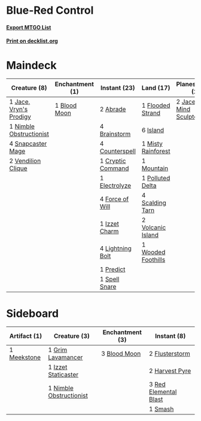 # Blue-Red Control

#### [Export MTGO List](../collection/Blue-Red%20Control/Blue-Red%20Control.txt)
#### [Print on decklist.org](http://decklist.org/?deckmain=2%09Abrade%0A1%09Blood%20Moon%0A4%09Brainstorm%0A4%09Counterspell%0A1%09Cryptic%20Command%0A1%09Electrolyze%0A1%09Fire/Ice%0A1%09Flooded%20Strand%0A4%09Force%20of%20Will%0A6%09Island%0A1%09Izzet%20Charm%0A1%09Jace,%20Vryn's%20Prodigy%0A2%09Jace,%20the%20Mind%20Sculptor%0A4%09Lightning%20Bolt%0A1%09Misty%20Rainforest%0A1%09Mountain%0A1%09Nimble%20Obstructionist%0A1%09Polluted%20Delta%0A4%09Ponder%0A1%09Predict%0A4%09Preordain%0A4%09Scalding%20Tarn%0A4%09Snapcaster%20Mage%0A1%09Spell%20Snare%0A2%09Vendilion%20Clique%0A2%09Volcanic%20Island%0A1%09Wooded%20Foothills&deckside=3%09Blood%20Moon%0A2%09Flusterstorm%0A1%09Grim%20Lavamancer%0A2%09Harvest%20Pyre%0A1%09Izzet%20Staticaster%0A1%09Meekstone%0A1%09Nimble%20Obstructionist%0A3%09Red%20Elemental%20Blast%0A1%09Smash)
# Maindeck

|                                           Creature (8)                                           |                                    Enchantment (1)                                    |                                        Instant (23)                                        |                                          Land (17)                                          |                                          Planeswalker (2)                                          |                                     Sorcery (8)                                      |Unknown (1)|
|--------------------------------------------------------------------------------------------------|---------------------------------------------------------------------------------------|--------------------------------------------------------------------------------------------|---------------------------------------------------------------------------------------------|----------------------------------------------------------------------------------------------------|--------------------------------------------------------------------------------------|-----------|
|1 [Jace, Vryn's Prodigy](http://gatherer.wizards.com/Pages/Card/Details.aspx?multiverseid=439335) |1 [Blood Moon](http://gatherer.wizards.com/Pages/Card/Details.aspx?multiverseid=370419)|2 [Abrade](http://gatherer.wizards.com/Pages/Card/Details.aspx?multiverseid=430772)         |1 [Flooded Strand](http://gatherer.wizards.com/Pages/Card/Details.aspx?multiverseid=405098)  |2 [Jace, the Mind Sculptor](http://gatherer.wizards.com/Pages/Card/Details.aspx?multiverseid=382979)|4 [Ponder](http://gatherer.wizards.com/Pages/Card/Details.aspx?multiverseid=451051)   |1 Fire/Ice |
|1 [Nimble Obstructionist](http://gatherer.wizards.com/Pages/Card/Details.aspx?multiverseid=430729)|                                                                                       |4 [Brainstorm](http://gatherer.wizards.com/Pages/Card/Details.aspx?multiverseid=382871)     |6 [Island](http://gatherer.wizards.com/Pages/Card/Details.aspx?multiverseid=439602)          |                                                                                                    |4 [Preordain](http://gatherer.wizards.com/Pages/Card/Details.aspx?multiverseid=265979)|           |
|4 [Snapcaster Mage](http://gatherer.wizards.com/Pages/Card/Details.aspx?multiverseid=425875)      |                                                                                       |4 [Counterspell](http://gatherer.wizards.com/Pages/Card/Details.aspx?multiverseid=382897)   |1 [Misty Rainforest](http://gatherer.wizards.com/Pages/Card/Details.aspx?multiverseid=426065)|                                                                                                    |                                                                                      |           |
|2 [Vendilion Clique](http://gatherer.wizards.com/Pages/Card/Details.aspx?multiverseid=370390)     |                                                                                       |1 [Cryptic Command](http://gatherer.wizards.com/Pages/Card/Details.aspx?multiverseid=370439)|1 [Mountain](http://gatherer.wizards.com/Pages/Card/Details.aspx?multiverseid=439604)        |                                                                                                    |                                                                                      |           |
|                                                                                                  |                                                                                       |1 [Electrolyze](http://gatherer.wizards.com/Pages/Card/Details.aspx?multiverseid=370376)    |1 [Polluted Delta](http://gatherer.wizards.com/Pages/Card/Details.aspx?multiverseid=405104)  |                                                                                                    |                                                                                      |           |
|                                                                                                  |                                                                                       |4 [Force of Will](http://gatherer.wizards.com/Pages/Card/Details.aspx?multiverseid=382943)  |4 [Scalding Tarn](http://gatherer.wizards.com/Pages/Card/Details.aspx?multiverseid=426069)   |                                                                                                    |                                                                                      |           |
|                                                                                                  |                                                                                       |1 [Izzet Charm](http://gatherer.wizards.com/Pages/Card/Details.aspx?multiverseid=425996)    |2 [Volcanic Island](http://gatherer.wizards.com/Pages/Card/Details.aspx?multiverseid=383147) |                                                                                                    |                                                                                      |           |
|                                                                                                  |                                                                                       |4 [Lightning Bolt](http://gatherer.wizards.com/Pages/Card/Details.aspx?multiverseid=234704) |1 [Wooded Foothills](http://gatherer.wizards.com/Pages/Card/Details.aspx?multiverseid=405116)|                                                                                                    |                                                                                      |           |
|                                                                                                  |                                                                                       |1 [Predict](http://gatherer.wizards.com/Pages/Card/Details.aspx?multiverseid=451053)        |                                                                                             |                                                                                                    |                                                                                      |           |
|                                                                                                  |                                                                                       |1 [Spell Snare](http://gatherer.wizards.com/Pages/Card/Details.aspx?multiverseid=370447)    |                                                                                             |                                                                                                    |                                                                                      |           |


# Sideboard

|                                     Artifact (1)                                     |                                           Creature (3)                                           |                                    Enchantment (3)                                    |                                          Instant (8)                                           |
|--------------------------------------------------------------------------------------|--------------------------------------------------------------------------------------------------|---------------------------------------------------------------------------------------|------------------------------------------------------------------------------------------------|
|1 [Meekstone](http://gatherer.wizards.com/Pages/Card/Details.aspx?multiverseid=425811)|1 [Grim Lavamancer](http://gatherer.wizards.com/Pages/Card/Details.aspx?multiverseid=234706)      |3 [Blood Moon](http://gatherer.wizards.com/Pages/Card/Details.aspx?multiverseid=370419)|2 [Flusterstorm](http://gatherer.wizards.com/Pages/Card/Details.aspx?multiverseid=382942)       |
|                                                                                      |1 [Izzet Staticaster](http://gatherer.wizards.com/Pages/Card/Details.aspx?multiverseid=253638)    |                                                                                       |2 [Harvest Pyre](http://gatherer.wizards.com/Pages/Card/Details.aspx?multiverseid=220010)       |
|                                                                                      |1 [Nimble Obstructionist](http://gatherer.wizards.com/Pages/Card/Details.aspx?multiverseid=430729)|                                                                                       |3 [Red Elemental Blast](http://gatherer.wizards.com/Pages/Card/Details.aspx?multiverseid=202447)|
|                                                                                      |                                                                                                  |                                                                                       |1 [Smash](http://gatherer.wizards.com/Pages/Card/Details.aspx?multiverseid=83646)               |

